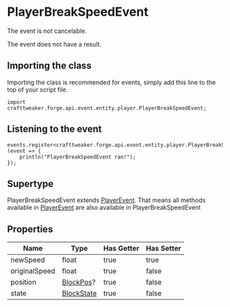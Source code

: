 # PlayerBreakSpeedEvent

The event is not cancelable.

The event does not have a result.

## Importing the class

Importing the class is recommended for events, simply add this line to the top of your script file.
```zenscript
import crafttweaker.forge.api.event.entity.player.PlayerBreakSpeedEvent;
```


## Listening to the event

```zenscript
events.register<crafttweaker.forge.api.event.entity.player.PlayerBreakSpeedEvent>(event => {
    println("PlayerBreakSpeedEvent ran!");
});
```


## Supertype

PlayerBreakSpeedEvent extends [PlayerEvent](/forge/api/event/entity/player/PlayerEvent). That means all methods available in [PlayerEvent](/forge/api/event/entity/player/PlayerEvent) are also available in PlayerBreakSpeedEvent

## Properties

|     Name      |                     Type                     | Has Getter | Has Setter |
|---------------|----------------------------------------------|------------|------------|
| newSpeed      | float                                        | true       | true       |
| originalSpeed | float                                        | true       | false      |
| position      | [BlockPos](/vanilla/api/util/math/BlockPos)? | true       | false      |
| state         | [BlockState](/vanilla/api/block/BlockState)  | true       | false      |

